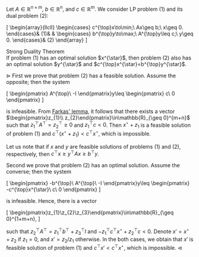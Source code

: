 Let $A\in\mathbb{R}^{n\times m}$, $b\in\mathbb{R}^{n}$, and 
$c\in\mathbb{R}^{m}$. We consider LP problem (1) and its dual problem (2):

\[
\begin{array}{llcll}
\begin{cases}
c^{\top}x\to\min;\\
Ax\geq b;\\
x\geq 0.
\end{cases}& (1)& &
\begin{cases}
b^{\top}y\to\max;\\
A^{\top}y\leq c;\\
y\geq 0.
\end{cases}& (2)
\end{array}
\]

<div class="block-head">Strong Duality Theorem</div>
<div class="block-body">If problem (1) has an optimal solution $x^{\star}$,
then problem (2) also has an optimal solution $y^{\star}$ and
$c^{\top}x^{\star}=b^{\top}y^{\star}$.</div>

$\rhd$ First we prove that problem (2) has a feasible solution. Assume the 
opposite; then the system

\[
\begin{pmatrix}
A^{\top}\\
-I
\end{pmatrix}y\leq 
\begin{pmatrix}
c\\
0
\end{pmatrix}
\] 

is infeasible. From [Farkas' lemma](23_11_29_19_34.md), it follows that there 
exists a vector $\begin{pmatrix}z_{1}\\ z_{2}\end{pmatrix}\in\mathbb{R}_{\geq 0}^{m+n}$ such that 
$z_{1}^{\top}A^{\top}=z_{2}^{\top} \geq 0$ and $z_{1}^{\top}c<0$. Then 
$x^{\star}+z_{1}$ is a feasible solution of problem (1) and 
$c^{\top}(x^{\star}+z_{1})<c^{\top}x^{\star}$, which is impossible.

Let us note that if $x$ and $y$ are feasible solutions of problems (1) and (2), 
respectively, then $c^{\top}x\geq y^{\top}Ax\geq b^{\top}y$. 

Second we prove that problem (2) has an optimal solution. Assume the converse;
then the system 

\[
\begin{pmatrix}
-b^{\top}\\
A^{\top}\\
-I
\end{pmatrix}y\leq 
\begin{pmatrix}
-c^{\top}x^{\star}\\
c\\
0
\end{pmatrix}
\] 

is infeasible. Hence, there is a vector 

\[
\begin{pmatrix}z_{1}\\z_{2}\\z_{3}\end{pmatrix}\in\mathbb{R}_{\geq 0}^{1+m+n},
\]

such that 
$z_{2}^{\top}A^{\top}=z_{1}^{\top}b^{\top}+z_{3}^{\top}I$ and 
$-z_{1}^{\top}c^{\top}x^{\star}+z_{2}^{\top}c< 0$. Denote $x'=x^{\star}+z_{2}$ 
if $z_{1}=0$, and $x'=z_{2}/z_{1}$ otherwise. In the both cases, we obtain 
that $x'$ is feasible solution of problem (1) and 
$c^{\top}x'<c^{\top}x^{\star}$, which is impossible. $\lhd$